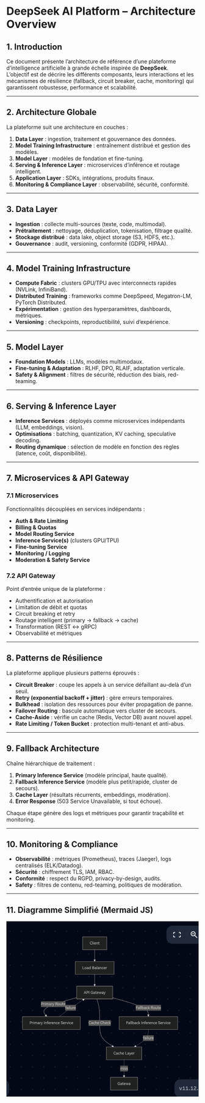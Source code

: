 # DeepSeek AI Platform – Architecture Overview

## 1. Introduction
Ce document présente l’architecture de référence d’une plateforme d’intelligence artificielle à grande échelle inspirée de **DeepSeek**.  
L’objectif est de décrire les différents composants, leurs interactions et les mécanismes de résilience (fallback, circuit breaker, cache, monitoring) qui garantissent robustesse, performance et scalabilité.

---

## 2. Architecture Globale

La plateforme suit une architecture en couches :

1. **Data Layer** : ingestion, traitement et gouvernance des données.  
2. **Model Training Infrastructure** : entraînement distribué et gestion des modèles.  
3. **Model Layer** : modèles de fondation et fine-tuning.  
4. **Serving & Inference Layer** : microservices d’inférence et routage intelligent.  
5. **Application Layer** : SDKs, intégrations, produits finaux.  
6. **Monitoring & Compliance Layer** : observabilité, sécurité, conformité.  

---

## 3. Data Layer
- **Ingestion** : collecte multi-sources (texte, code, multimodal).  
- **Prétraitement** : nettoyage, déduplication, tokenisation, filtrage qualité.  
- **Stockage distribué** : data lake, object storage (S3, HDFS, etc.).  
- **Gouvernance** : audit, versioning, conformité (GDPR, HIPAA).  

---

## 4. Model Training Infrastructure
- **Compute Fabric** : clusters GPU/TPU avec interconnects rapides (NVLink, InfiniBand).  
- **Distributed Training** : frameworks comme DeepSpeed, Megatron-LM, PyTorch Distributed.  
- **Expérimentation** : gestion des hyperparamètres, dashboards, métriques.  
- **Versioning** : checkpoints, reproductibilité, suivi d’expérience.  

---

## 5. Model Layer
- **Foundation Models** : LLMs, modèles multimodaux.  
- **Fine-tuning & Adaptation** : RLHF, DPO, RLAIF, adaptation verticale.  
- **Safety & Alignment** : filtres de sécurité, réduction des biais, red-teaming.  

---

## 6. Serving & Inference Layer
- **Inference Services** : déployés comme microservices indépendants (LLM, embeddings, vision).  
- **Optimisations** : batching, quantization, KV caching, speculative decoding.  
- **Routing dynamique** : sélection de modèle en fonction des règles (latence, coût, disponibilité).  

---

## 7. Microservices & API Gateway

### 7.1 Microservices
Fonctionnalités découplées en services indépendants :  
- **Auth & Rate Limiting**  
- **Billing & Quotas**  
- **Model Routing Service**  
- **Inference Service(s)** (clusters GPU/TPU)  
- **Fine-tuning Service**  
- **Monitoring / Logging**  
- **Moderation & Safety Service**  

### 7.2 API Gateway
Point d’entrée unique de la plateforme :  
- Authentification et autorisation  
- Limitation de débit et quotas  
- Circuit breaking et retry  
- Routage intelligent (primary → fallback → cache)  
- Transformation (REST ↔ gRPC)  
- Observabilité et métriques  

---

## 8. Patterns de Résilience

La plateforme applique plusieurs patterns éprouvés :

- **Circuit Breaker** : coupe les appels à un service défaillant au-delà d’un seuil.  
- **Retry (exponential backoff + jitter)** : gère erreurs temporaires.  
- **Bulkhead** : isolation des ressources pour éviter propagation de panne.  
- **Failover Routing** : bascule automatique vers cluster de secours.  
- **Cache-Aside** : vérifie un cache (Redis, Vector DB) avant nouvel appel.  
- **Rate Limiting / Token Bucket** : protection multi-tenant et anti-abus.  

---

## 9. Fallback Architecture

Chaîne hiérarchique de traitement :

1. **Primary Inference Service** (modèle principal, haute qualité).  
2. **Fallback Inference Service** (modèle plus petit/rapide, cluster de secours).  
3. **Cache Layer** (résultats récurrents, embeddings, modération).  
4. **Error Response** (503 Service Unavailable, si tout échoue).  

Chaque étape génère des logs et métriques pour garantir traçabilité et monitoring.  

---

## 10. Monitoring & Compliance
- **Observabilité** : métriques (Prometheus), traces (Jaeger), logs centralisés (ELK/Datadog).  
- **Sécurité** : chiffrement TLS, IAM, RBAC.  
- **Conformité** : respect du RGPD, privacy-by-design, audits.  
- **Safety** : filtres de contenu, red-teaming, politiques de modération.  

---

## 11. Diagramme Simplifié (Mermaid JS)
![Diagramme Simplifié ](mermaid.jpg)
